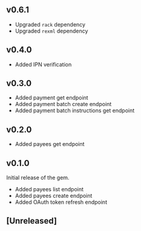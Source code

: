 ## v0.6.1

- Upgraded `rack` dependency
- Upgraded `rexml` dependency

## v0.4.0

- Added IPN verification

## v0.3.0

- Added payment get endpoint
- Added payment batch create endpoint
- Added payment batch instructions get endpoint

## v0.2.0

- Added payees get endpoint

## v0.1.0

Initial release of the gem. 

- Added payees list endpoint
- Added payees create endpoint
- Added OAuth token refresh endpoint

## [Unreleased]
